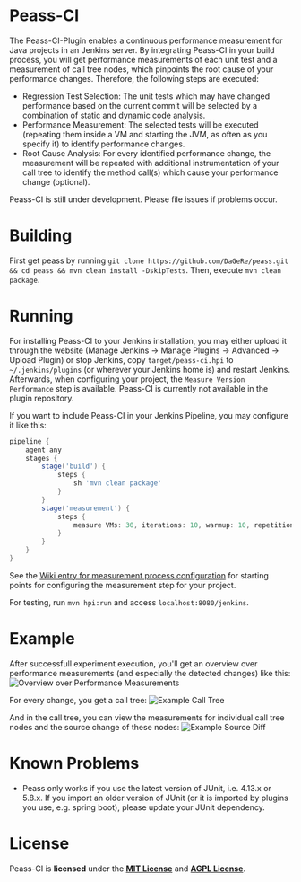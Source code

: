 Peass-CI
===================

The Peass-CI-Plugin enables a continuous performance measurement for Java projects in an Jenkins server. By integrating Peass-CI in your build process, you will get performance measurements of each unit test and a measurement of call tree nodes, which pinpoints the root cause of your performance changes. Therefore, the following steps are executed:
- Regression Test Selection: The unit tests which may have changed performance based on the current commit will be selected by a combination of static and dynamic code analysis.
- Performance Measurement: The selected tests will be executed (repeating them inside a VM and starting the JVM, as often as you specify it) to identify performance changes.
- Root Cause Analysis: For every identified performance change, the measurement will be repeated with additional instrumentation of your call tree to identify the method call(s) which cause your performance change (optional).

Peass-CI is still under development. Please file issues if problems occur.

# Building

First get peass by running `git clone https://github.com/DaGeRe/peass.git && cd peass && mvn clean install -DskipTests`. Then, execute `mvn clean package`.

# Running

For installing Peass-CI to your Jenkins installation, you may either upload it through the website (Manage Jenkins -> Manage Plugins -> Advanced -> Upload Plugin) or stop Jenkins, copy `target/peass-ci.hpi` to `~/.jenkins/plugins` (or wherever your Jenkins home is) and restart Jenkins. Afterwards, when configuring your project, the `Measure Version Performance` step is available. Peass-CI is currently not available in the plugin repository.

If you want to include Peass-CI in your Jenkins Pipeline, you may configure it like this:

```groovy
pipeline {
    agent any
    stages {
        stage('build') {
            steps {
                sh 'mvn clean package'
            }
        }
        stage('measurement') {
            steps {
                measure VMs: 30, iterations: 10, warmup: 10, repetitions: 100000
            }
        }
    }
}
```
See the [Wiki entry for measurement process configuration](https://github.com/DaGeRe/peass/wiki/Configuration-of-Measurement-Processes) for starting points for configuring the measurement step for your project.

For testing, run `mvn hpi:run` and access `localhost:8080/jenkins`. 

# Example

After successfull experiment execution, you'll get an overview over performance measurements (and especially the detected changes) like this:
![Overview over Performance Measurements](graphs/demo1.png)

For every change, you get a call tree:
![Example Call Tree](graphs/demo2.png)

And in the call tree, you can view the measurements for individual call tree nodes and the source change of these nodes:
![Example Source Diff](graphs/demo3.png)

# Known Problems
- Peass only works if you use the latest version of JUnit, i.e. 4.13.x or 5.8.x. If you import an older version of JUnit (or it is imported by plugins you use, e.g. spring boot), please update your JUnit dependency.

# License

Peass-CI is **licensed** under the **[MIT License]** and **[AGPL License]**.

[MIT License]: https://github.com/DaGeRe/peass-ci/blob/main/LICSENSE.MIT
[AGPL License]: https://github.com/DaGeRe/peass-ci/blob/main/LICENSE.AGPL
